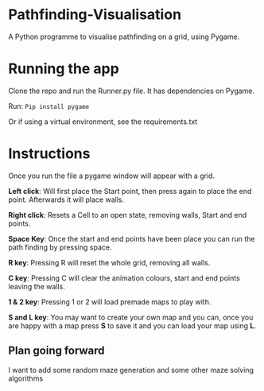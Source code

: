 # Pathfinding-Visualisation
A Python programme to visualise pathfinding on a grid, using Pygame. 
# Running the app 
Clone the repo and run the Runner.py file.
It has dependencies on Pygame.
 
Run: 
`Pip install pygame`

Or if using a virtual environment, see the requirements.txt 

# Instructions
Once you run the file a pygame window will appear with a grid.

**Left click**: Will first place the Start point, then press again to place the end point. 
Afterwards it will place walls. 

**Right click**: Resets a Cell to an open state, removing walls, Start and end points.

**Space Key**: Once the start and end points have been place you can run the path finding by pressing space. 

**R key**: Pressing R will reset the whole grid, removing all walls.

**C key**: Pressing C will clear the animation colours, start and end points leaving the walls. 

**1 & 2 key**: Pressing 1 or 2 will load premade maps to play with.

**S and L key**: You may want to create your own map and you can, once you are happy with a map press **S** to save it and you can load your map using **L**.

## Plan going forward
I want to add some random maze generation and some other maze solving algorithms 
